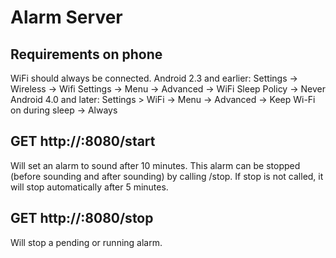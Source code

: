 # Alarm Server

## Requirements on phone
WiFi should always be connected.
Android 2.3 and earlier: Settings -> Wireless -> Wifi Settings -> Menu -> Advanced -> WiFi Sleep Policy -> Never
Android 4.0 and later: Settings > WiFi -> Menu -> Advanced -> Keep Wi-Fi on during sleep -> Always


## GET http://<ip>:8080/start
Will set an alarm to sound after 10 minutes. This alarm can be stopped (before sounding and after sounding) by calling /stop. If stop is not called, it will stop automatically after 5 minutes.

## GET http://<ip>:8080/stop
Will stop a pending or running alarm.